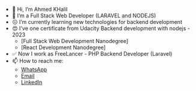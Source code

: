 - 👋 Hi, I’m Ahmed KHalil
- 👀 I’m a Full Stack Web Developer (LARAVEL and NODEJS)
- :confounded: I’m currently learning new technologies for backend development 
- :heart_eyes: I've one certificate from Udacity Backend development with nodejs - 2023
  - [Full Stack Web Development Nanodegree]
  - [React Development Nanodegree]
- :white_check_mark: Now I work as FreeLancer - PHP Backend Developer (Laravel) 
- 📫 How to reach me: 
  - [WhatsApp](https://api.whatsapp.com/send/?phone=201024846412&text&type=phone_number&app_absent=0)
  - [Email](mailto:a.m.k.y.2013@gmail.com)
  - [LinkedIn](https://www.linkedin.com/in/dev-ahmed-khalil-7466a0284/)
